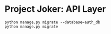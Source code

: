 # Project Joker: API Layer
```
python manage.py migrate --database=auth_db
python manage.py migrate
```
